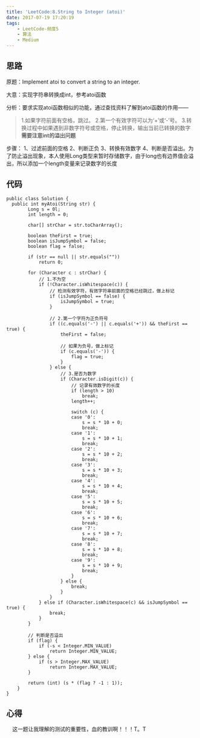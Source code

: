 ```yaml
---
title: 'LeetCode:8.String to Integer (atoi)'
date: 2017-07-19 17:20:19
tags:
	- LeetCode-频度5
	- 算法
	- Medium
---
```



## 思路
原题：Implement atoi to convert a string to an integer.

<!-- more -->
大意：实现字符串转换成int，参考atoi函数

分析：要求实现atoi函数相似的功能，通过查找资料了解到atoi函数的作用——
>	1.如果字符前面有空格，跳过。
>	2.第一个有效字符可以为‘+’或‘-’号。
>	3.转换过程中如果遇到非数字符号或空格，停止转换，输出当前已转换的数字
__需要注意int的溢出问题__


步骤：
	1、过滤前面的空格 
	2、判断正负
	3、转换有效数字
	4、判断是否溢出。为了防止溢出现象，本人使用Long类型来暂时存储数字，由于long也有边界值会溢出，所以添加一个length变量来记录数字的长度

## 代码

```
public class Solution {
  public int myAtoi(String str) {
		Long s = 0l;
		int length = 0;

		char[] strChar = str.toCharArray();

		boolean theFirst = true;
		boolean isJumpSymbol = false;
		boolean flag = false;

		if (str == null || str.equals(""))
			return 0;

		for (Character c : strChar) {
			// 1.不为空
			if (!Character.isWhitespace(c)) {
				// 检测有效字符，有效字符串前面的空格已经跳过，做上标记
				if (isJumpSymbol == false) {
					isJumpSymbol = true;
				}

				// 2.第一个字符为正负符号
				if ((c.equals('-') || c.equals('+')) && theFirst == true) {
					theFirst = false;

					// 如果为负号，做上标记
					if (c.equals('-')) {
						flag = true;
					}
				} else {
					// 3.是否为数字
					if (Character.isDigit(c)) {
						// 记录有效数字的长度
						if (length > 10)
							break;
						length++;

						switch (c) {
						case '0':
							s = s * 10 + 0;
							break;
						case '1':
							s = s * 10 + 1;
							break;
						case '2':
							s = s * 10 + 2;
							break;
						case '3':
							s = s * 10 + 3;
							break;
						case '4':
							s = s * 10 + 4;
							break;
						case '5':
							s = s * 10 + 5;
							break;
						case '6':
							s = s * 10 + 6;
							break;
						case '7':
							s = s * 10 + 7;
							break;
						case '8':
							s = s * 10 + 8;
							break;
						case '9':
							s = s * 10 + 9;
							break;
						}
					} else {
						break;
					}
				}
			} else if (Character.isWhitespace(c) && isJumpSymbol == true) {
				break;
			}
		}

		// 判断是否溢出
		if (flag) {
			if (-s < Integer.MIN_VALUE)
				return Integer.MIN_VALUE;
		} else {
			if (s > Integer.MAX_VALUE)
				return Integer.MAX_VALUE;
		}

		return (int) (s * (flag ? -1 : 1));
	}
}
```

## 心得
&nbsp;&nbsp;&nbsp;&nbsp;这一题让我理解的测试的重要性，血的教训啊！！！T。T

